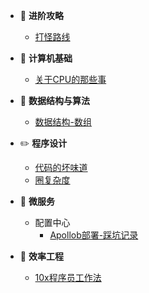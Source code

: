 - :bowling: **进阶攻略**
    - [打怪路线](进阶路线/打怪路线.md)

- :art: **计算机基础**
    - [关于CPU的那些事](计算机基础/关于CPU的那些事.md)

- :dart: **数据结构与算法**
    - [数据结构-数组](数据结构与算法/数据结构-数组.md)

- :pencil2: **程序设计**
    - [代码的坏味道](程序设计/代码的坏味道.md)
    - [圈复杂度](程序设计/圈复杂度.md)

- :palm_tree: **微服务**
    - 配置中心
        - [Apollob部署-踩坑记录](微服务/配置中心/apollo-踩坑记录.md)

- :muscle: **效率工程**
    - [10x程序员工作法](效率工程/10x程序员工作法.md)